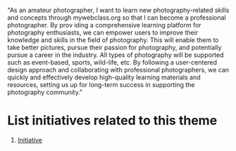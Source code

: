 "As an amateur photographer, I want to learn new photography-related skills and concepts through mywebclass.org so that I can become a professional photographer. By prov
iding a comprehensive learning platform for photography enthusiasts, we can empower users to improve their knowledge and skills in the field of photography. This will enable them to take better pictures, pursue their passion for photography, and potentially pursue a career in the industry. All types of photography will be supported such as event-based, sports, wild-life, etc. By following a user-centered design approach and collaborating with professional photographers, we can quickly and effectively develop high-quality learning materials and resources, setting us up for long-term success in supporting the photography community."



# List initiatives related to this theme
1. [Initiative](documentation/templates/theme/initiatives/initiative_template.md)
